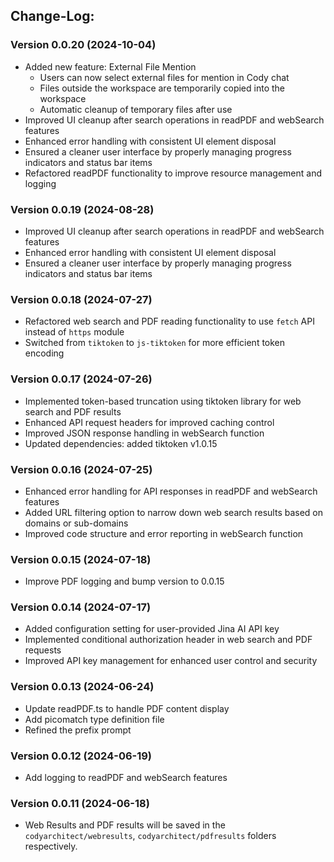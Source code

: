 ## Change-Log:

### Version 0.0.20 (2024-10-04)

- Added new feature: External File Mention
  - Users can now select external files for mention in Cody chat
  - Files outside the workspace are temporarily copied into the workspace
  - Automatic cleanup of temporary files after use
- Improved UI cleanup after search operations in readPDF and webSearch features
- Enhanced error handling with consistent UI element disposal
- Ensured a cleaner user interface by properly managing progress indicators and status bar items
- Refactored readPDF functionality to improve resource management and logging

### Version 0.0.19 (2024-08-28)

- Improved UI cleanup after search operations in readPDF and webSearch features
- Enhanced error handling with consistent UI element disposal
- Ensured a cleaner user interface by properly managing progress indicators and status bar items
### Version 0.0.18 (2024-07-27)

- Refactored web search and PDF reading functionality to use `fetch` API instead of `https` module
- Switched from `tiktoken` to `js-tiktoken` for more efficient token encoding

### Version 0.0.17 (2024-07-26)

- Implemented token-based truncation using tiktoken library for web search and PDF results
- Enhanced API request headers for improved caching control
- Improved JSON response handling in webSearch function
- Updated dependencies: added tiktoken v1.0.15

### Version 0.0.16 (2024-07-25)

- Enhanced error handling for API responses in readPDF and webSearch features
- Added URL filtering option to narrow down web search results based on domains or sub-domains
- Improved code structure and error reporting in webSearch function

### Version 0.0.15 (2024-07-18)

- Improve PDF logging and bump version to 0.0.15

### Version 0.0.14 (2024-07-17)

- Added configuration setting for user-provided Jina AI API key
- Implemented conditional authorization header in web search and PDF requests
- Improved API key management for enhanced user control and security

### Version 0.0.13 (2024-06-24)

- Update readPDF.ts to handle PDF content display
- Add picomatch type definition file
- Refined the prefix prompt


### Version 0.0.12 (2024-06-19)

- Add logging to readPDF and webSearch features

### Version 0.0.11 (2024-06-18)

- Web Results and PDF results will be saved in the `codyarchitect/webresults`, `codyarchitect/pdfresults` folders respectively.